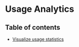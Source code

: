 # Usage Analytics

## Table of contents

-   [Visualize usage statistics](visualize-usage-statistics.md)
